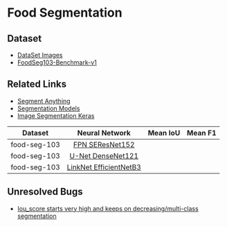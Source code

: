 # Food Segmentation

## Dataset

* [DataSet Images](https://mm.cs.uec.ac.jp/uecfoodpix/)
* [FoodSeg103-Benchmark-v1](https://github.com/LARC-CMU-SMU/FoodSeg103-Benchmark-v1)

## Related Links

* [Segment Anything](https://segment-anything.com/)
* [Segmentation Models](https://github.com/qubvel/segmentation_models)
* [Image Segmentation Keras](https://github.com/divamgupta/image-segmentation-keras)

| Dataset | Neural Network | Mean IoU | Mean F1 |
| :----: | :----: | :----: | :----: |
| food-seg-103 | [FPN SEResNet152](https://drive.google.com/file/d/1Gsaki177f22A-gGOR0Wkf-dEf214Fpkf/view?usp=share_link) |  |  |
| food-seg-103 | [U-Net DenseNet121](https://drive.google.com/file/d/1PwFIzXeCicoFoF8zddAYzn_6OMx23WV8/view?usp=share_link) |  |  |
| food-seg-103 | [LinkNet EfficientNetB3]() |  |  |

## Unresolved Bugs
* [Iou_score starts very high and keeps on decreasing/multi-class segmentation](https://github.com/qubvel/segmentation_models/issues/458)
